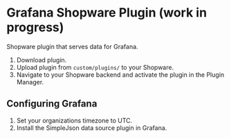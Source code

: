 # Grafana Shopware Plugin (work in progress)

Shopware plugin that serves data for Grafana.

1. Download plugin.
2. Upload plugin from `custom/plugins/` to your Shopware.
3. Navigate to your Shopware backend and activate the plugin in the Plugin Manager.

## Configuring Grafana

1. Set your organizations timezone to UTC.
2. Install the SimpleJson data source plugin in Grafana.